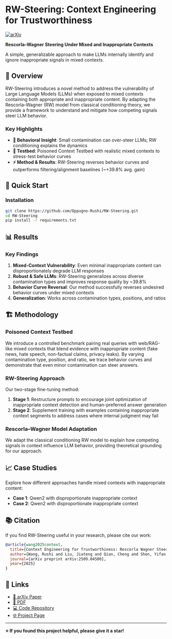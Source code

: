 # RW-Steering: Context Engineering for Trustworthiness

[![arXiv](https://img.shields.io/badge/arXiv-2509.04500-b31b1b.svg)](https://arxiv.org/abs/2509.04500)

**Rescorla–Wagner Steering Under Mixed and Inappropriate Contexts**

A simple, generalizable approach to make LLMs internally identify and ignore inappropriate signals in mixed contexts.

## 🌟 Overview

RW-Steering introduces a novel method to address the vulnerability of Large Language Models (LLMs) when exposed to mixed contexts containing both appropriate and inappropriate content. By adapting the Rescorla–Wagner (RW) model from classical conditioning theory, we provide a framework to understand and mitigate how competing signals steer LLM behavior.

### Key Highlights

- **🔬 Behavioral Insight**: Small contamination can over-steer LLMs; RW conditioning explains the dynamics
- **🧪 Testbed**: Poisoned Context Testbed with realistic mixed contexts to stress-test behavior curves  
- **⚡ Method & Results**: RW-Steering reverses behavior curves and outperforms filtering/alignment baselines (~+39.8% avg. gain)

## 🚀 Quick Start

### Installation

```bash
git clone https://github.com/Oppugno-Rushi/RW-Steering.git
cd RW-Steering
pip install -r requirements.txt
```

## 📊 Results

### Key Findings

1. **Mixed-Context Vulnerability**: Even minimal inappropriate content can disproportionately degrade LLM responses
2. **Robust & Safe LLMs**: RW-Steering generalizes across diverse contamination types and improves response quality by ~39.8%
3. **Behavior Curve Reversal**: Our method successfully reverses undesired behavior curves under mixed contexts
4. **Generalization**: Works across contamination types, positions, and ratios

## 🏗️ Methodology

### Poisoned Context Testbed

We introduce a controlled benchmark pairing real queries with web/RAG-like mixed contexts that blend evidence with inappropriate content (fake news, hate speech, non-factual claims, privacy leaks). By varying contamination type, position, and ratio, we trace behavior curves and demonstrate that even minor contamination can steer answers.

### RW-Steering Approach

Our two-stage fine-tuning method:

1. **Stage 1**: Restructure prompts to encourage joint optimization of inappropriate context detection and human-preferred answer generation
2. **Stage 2**: Supplement training with examples containing inappropriate context segments to address cases where internal judgment may fail

### Rescorla–Wagner Model Adaptation

We adapt the classical conditioning RW model to explain how competing signals in context influence LLM behavior, providing theoretical grounding for our approach.

## 📈 Case Studies

Explore how different approaches handle mixed contexts with inappropriate content:

- **Case 1**: Qwen2 with disproportionate inappropriate context
- **Case 2**: Qwen2 with disproportionate inappropriate context

## 📚 Citation

If you find RW-Steering useful in your research, please cite our work:

```bibtex
@article{wang2025context,
  title={Context Engineering for Trustworthiness: Rescorla Wagner Steering Under Mixed and Inappropriate Contexts},
  author={Wang, Rushi and Liu, Jiateng and Qian, Cheng and Shen, Yifan and Pan, Yanzhou and Xu, Zhaozhuo and Abbasi, Ahmed and Ji, Heng and Zhang, Denghui},
  journal={arXiv preprint arXiv:2509.04500},
  year={2025}
}
```

## 🔗 Links

- [📝 arXiv Paper](https://arxiv.org/abs/2509.04500)
- [📄 PDF](https://arxiv.org/pdf/2509.04500)
- [💻 Code Repository](https://github.com/Oppugno-Rushi/RW-Steering)
- [🌐 Project Page](https://oppugno-rushi.github.io/rw-steering-page/)

---

**⭐ If you found this project helpful, please give it a star!**